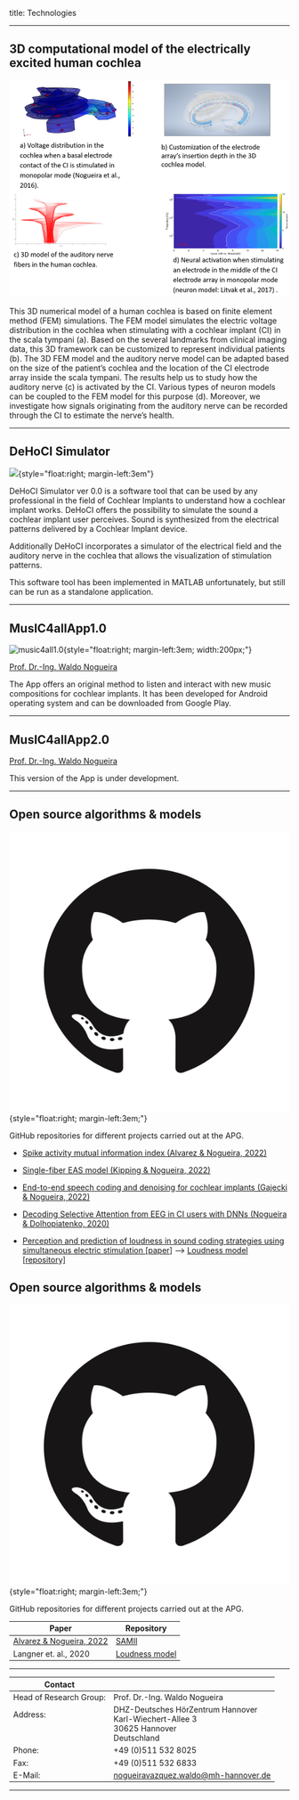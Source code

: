 title: Technologies

- - -

##  3D computational model of the electrically excited human cochlea

<p align="center">
  <img width="600" src="technologies/3D_models.png">
</p>

This 3D numerical model of a human cochlea is based on finite element method (FEM) simulations. The FEM model simulates the electric voltage distribution in the cochlea when stimulating with a cochlear implant (CI) in the scala tympani (a). Based on the several landmarks from clinical imaging data, this 3D framework can be customized to represent individual patients (b). The 3D FEM model and the auditory nerve model can be adapted based on the size of the patient’s cochlea and the location of the CI electrode array inside the scala tympani. The results help us to study how the auditory nerve (c) is activated by the CI. Various types of neuron models can be coupled to the FEM model for this purpose (d). Moreover, we investigate how signals originating from the auditory nerve can be recorded through the CI to estimate the nerve’s health. 

- - -

##  DeHoCI Simulator

![](technologies/dehocisim.png){style="float:right; margin-left:3em"}

DeHoCI Simulator ver 0.0 is a software tool that can be used by any professional in the field of Cochlear Implants to understand how a cochlear implant works. DeHoCI offers the possibility to simulate the sound a cochlear implant user perceives. Sound is synthesized from the electrical patterns delivered by a Cochlear Implant device.

Additionally DeHoCI incorporates a simulator of the electrical field and the auditory nerve in the cochlea  that allows the visualization of stimulation patterns.

This software tool has been implemented in MATLAB unfortunately, but still can be run as a standalone application.

---


## MusIC4allApp1.0

![music4all1.0](technologies/music4all1.0.png){style="float:right; margin-left:3em; width:200px;"}

[Prof. Dr.-Ing. Waldo Nogueira](nogueira.md)

The App offers an original method to listen and interact with new music compositions for cochlear implants. It has been developed for Android operating system and  can be downloaded from Google Play.

- - -

## MusIC4allApp2.0

[Prof. Dr.-Ing. Waldo Nogueira](nogueira.md)

This version of the App is under development. 

- - -

## Open source algorithms & models

![music4all1.0](technologies/github.png){style="float:right; margin-left:3em;"}

GitHub repositories for different projects carried out at the APG.

* [Spike activity mutual information index (Alvarez & Nogueira, 2022)](https://github.com/APGDHZ/clarity_CC_SAMII)

* [Single-fiber EAS model (Kipping & Nogueira, 2022)](https://github.com/APGDHZ/Single-fiber-EAS-model)

* [End-to-end speech coding and denoising for cochlear implants (Gajecki & Nogueira, 2022)](https://github.com/APGDHZ/DeepACE)

* [Decoding Selective Attention from EEG in CI users with DNNs (Nogueira & Dolhopiatenko, 2020)](https://github.com/APGDHZ/SelectiveAttentionDNN)

* [Perception and prediction of loudness in sound coding strategies using simultaneous electric stimulation [paper]](https://www.sciencedirect.com/science/article/pii/S0378595520303622?via%3Dihub) --> [Loudness model [repository]](https://github.com/APGDHZ/LoudnessModel)

## Open source algorithms & models

![music4all1.0](technologies/github.png){style="float:right; margin-left:3em;"}

GitHub repositories for different projects carried out at the APG.

| Paper                   |Repository                  |
| ------------------------|--------------------------- |
| [Alvarez & Nogueira, 2022](https://github.com/APGDHZ/clarity_CC_SAMII) | [SAMII](https://github.com/APGDHZ/Single-fiber-EAS-model)|
| Langner et. al., 2020                | [Loudness model](https://github.com/APGDHZ/LoudnessModel)|

---

| Contact                 |                            |
| ------------------------|--------------------------- |
| Head of Research Group:<br>          | Prof. Dr.-Ing. Waldo Nogueira|
| Address: <br><br><br>   | DHZ-Deutsches HörZentrum Hannover<br> Karl-Wiechert-Allee 3 <br> 30625 Hannover <br> Deutschland |
| Phone:                  | +49 (0)511 532 8025 |
| Fax:                    | +49 (0)511 532 6833 |
| E-Mail:                 |<nogueiravazquez.waldo@mh-hannover.de>|


---


